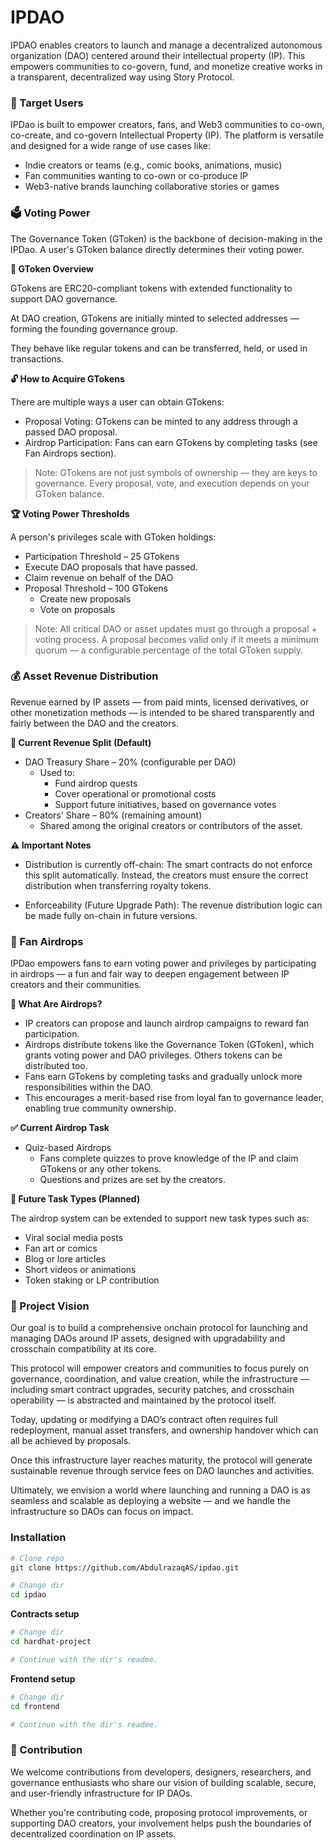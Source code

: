 # IPDAO

IPDAO enables creators to launch and manage a decentralized autonomous organization (DAO) centered around their intellectual property (IP). This empowers communities to co-govern, fund, and monetize creative works in a transparent, decentralized way using Story Protocol.


### 🎯 Target Users

IPDao is built to empower creators, fans, and Web3 communities to co-own, co-create, and co-govern Intellectual Property (IP). The platform is versatile and designed for a wide range of use cases like:
- Indie creators or teams (e.g., comic books, animations, music)
- Fan communities wanting to co-own or co-produce IP
- Web3-native brands launching collaborative stories or games



### 🗳️ Voting Power

The Governance Token (GToken) is the backbone of decision-making in the IPDao. A user's GToken balance directly determines their voting power.

**🧬 GToken Overview**

GTokens are ERC20-compliant tokens with extended functionality to support DAO governance.

At DAO creation, GTokens are initially minted to selected addresses — forming the founding governance group.

They behave like regular tokens and can be transferred, held, or used in transactions.

**🔓 How to Acquire GTokens**

There are multiple ways a user can obtain GTokens:

- Proposal Voting: GTokens can be minted to any address through a passed DAO proposal.
- Airdrop Participation: Fans can earn GTokens by completing tasks (see Fan Airdrops section).

> Note: GTokens are not just symbols of ownership — they are keys to governance. Every proposal, vote, and execution depends on your GToken balance.

**🏆 Voting Power Thresholds**

A person's privileges scale with GToken holdings:
- Participation Threshold – 25 GTokens
 - Execute DAO proposals that have passed.
 - Claim revenue on behalf of the DAO
- Proposal Threshold – 100 GTokens
  - Create new proposals
  - Vote on proposals


> Note: All critical DAO or asset updates must go through a proposal + voting process. A proposal becomes valid only if it meets a minimum quorum — a configurable percentage of the total GToken supply.



### 💰 Asset Revenue Distribution

Revenue earned by IP assets — from paid mints, licensed derivatives, or other monetization methods — is intended to be shared transparently and fairly between the DAO and the creators.

**🧮 Current Revenue Split (Default)**

- DAO Treasury Share – 20% (configurable per DAO)
  - Used to:
    - Fund airdrop quests
    - Cover operational or promotional costs
    - Support future initiatives, based on governance votes
- Creators' Share – 80% (remaining amount)
  - Shared among the original creators or contributors of the asset.


**⚠️ Important Notes**

- Distribution is currently off-chain:
The smart contracts do not enforce this split automatically. Instead, the creators must ensure the correct distribution when transferring royalty tokens.

- Enforceability (Future Upgrade Path):
The revenue distribution logic can be made fully on-chain in future versions.



### 🎁 Fan Airdrops

IPDao empowers fans to earn voting power and privileges by participating in airdrops — a fun and fair way to deepen engagement between IP creators and their communities.

**🧠 What Are Airdrops?**
- IP creators can propose and launch airdrop campaigns to reward fan participation.
- Airdrops distribute tokens like the Governance Token (GToken), which grants voting power and DAO privileges. Others tokens can be distributed too.
- Fans earn GTokens by completing tasks and gradually unlock more responsibilities within the DAO.
- This encourages a merit-based rise from loyal fan to governance leader, enabling true community ownership.

**✅ Current Airdrop Task**
- Quiz-based Airdrops
  - Fans complete quizzes to prove knowledge of the IP and claim GTokens or any other tokens.
  - Questions and prizes are set by the creators.

**🧩 Future Task Types (Planned)**

The airdrop system can be extended to support new task types such as:
- Viral social media posts
- Fan art or comics
- Blog or lore articles
- Short videos or animations
- Token staking or LP contribution


### 🔭 Project Vision

Our goal is to build a comprehensive onchain protocol for launching and managing DAOs around IP assets, designed with upgradability and crosschain compatibility at its core.

This protocol will empower creators and communities to focus purely on governance, coordination, and value creation, while the infrastructure — including smart contract upgrades, security patches, and crosschain operability — is abstracted and maintained by the protocol itself.

Today, updating or modifying a DAO’s contract often requires full redeployment, manual asset transfers, and ownership handover which can all be achieved by proposals.

Once this infrastructure layer reaches maturity, the protocol will generate sustainable revenue through service fees on DAO launches and activities.

Ultimately, we envision a world where launching and running a DAO is as seamless and scalable as deploying a website — and we handle the infrastructure so DAOs can focus on impact.


### Installation
```bash
# Clone repo
git clone https://github.com/AbdulrazaqAS/ipdao.git

# Change dir
cd ipdao
```

**Contracts setup**
```bash
# Change dir
cd hardhat-project

# Continue with the dir's readme.
```

**Frontend setup**
```bash
# Change dir
cd frontend

# Continue with the dir's readme.
```

### 🤝 Contribution

We welcome contributions from developers, designers, researchers, and governance enthusiasts who share our vision of building scalable, secure, and user-friendly infrastructure for IP DAOs.

Whether you're contributing code, proposing protocol improvements, or supporting DAO creators, your involvement helps push the boundaries of decentralized coordination on IP assets.